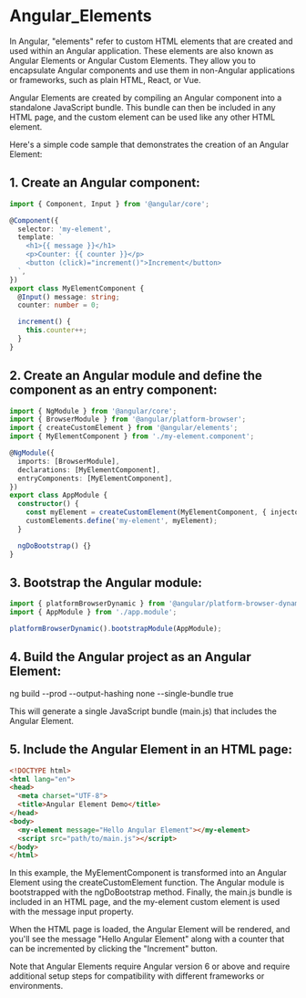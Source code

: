 # Angular_Elements

In Angular, "elements" refer to custom HTML elements that are created and used within an Angular application. These elements are also known as Angular Elements or Angular Custom Elements. They allow you to encapsulate Angular components and use them in non-Angular applications or frameworks, such as plain HTML, React, or Vue.

Angular Elements are created by compiling an Angular component into a standalone JavaScript bundle. This bundle can then be included in any HTML page, and the custom element can be used like any other HTML element.

Here's a simple code sample that demonstrates the creation of an Angular Element:

## 1. Create an Angular component:

```typescript
import { Component, Input } from '@angular/core';

@Component({
  selector: 'my-element',
  template: `
    <h1>{{ message }}</h1>
    <p>Counter: {{ counter }}</p>
    <button (click)="increment()">Increment</button>
  `,
})
export class MyElementComponent {
  @Input() message: string;
  counter: number = 0;

  increment() {
    this.counter++;
  }
}
```

## 2. Create an Angular module and define the component as an entry component:

```typescript
import { NgModule } from '@angular/core';
import { BrowserModule } from '@angular/platform-browser';
import { createCustomElement } from '@angular/elements';
import { MyElementComponent } from './my-element.component';

@NgModule({
  imports: [BrowserModule],
  declarations: [MyElementComponent],
  entryComponents: [MyElementComponent],
})
export class AppModule {
  constructor() {
    const myElement = createCustomElement(MyElementComponent, { injector: this.injector });
    customElements.define('my-element', myElement);
  }

  ngDoBootstrap() {}
}
```

## 3. Bootstrap the Angular module:

```typescript
import { platformBrowserDynamic } from '@angular/platform-browser-dynamic';
import { AppModule } from './app.module';

platformBrowserDynamic().bootstrapModule(AppModule);
```

## 4. Build the Angular project as an Angular Element:

ng build --prod --output-hashing none --single-bundle true

This will generate a single JavaScript bundle (main.js) that includes the Angular Element.

## 5. Include the Angular Element in an HTML page:

```html
<!DOCTYPE html>
<html lang="en">
<head>
  <meta charset="UTF-8">
  <title>Angular Element Demo</title>
</head>
<body>
  <my-element message="Hello Angular Element"></my-element>
  <script src="path/to/main.js"></script>
</body>
</html>
```

In this example, the MyElementComponent is transformed into an Angular Element using the createCustomElement function. The Angular module is bootstrapped with the ngDoBootstrap method. Finally, the main.js bundle is included in an HTML page, and the my-element custom element is used with the message input property.

When the HTML page is loaded, the Angular Element will be rendered, and you'll see the message "Hello Angular Element" along with a counter that can be incremented by clicking the "Increment" button.

Note that Angular Elements require Angular version 6 or above and require additional setup steps for compatibility with different frameworks or environments.



